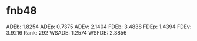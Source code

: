 # fnb48

ADEb: 1.8254
ADEp: 0.7375
ADEv: 2.1404
FDEb: 3.4838
FDEp: 1.4394
FDEv: 3.9216
Rank: 292
WSADE: 1.2574
WSFDE: 2.3856